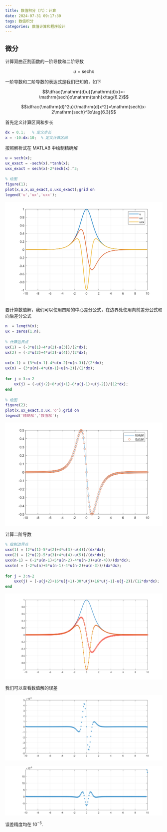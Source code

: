 ```yaml
---
title: 数值积分（六）：计算
date: 2024-07-31 09:17:30
tags: 数值积分
categories: 数值计算和程序设计
---
```

## 微分

计算双曲正割函数的一阶导数和二阶导数

$$u=\mathrm{sech}x\tag{6.1}$$

一阶导数和二阶导数的表达式是我们已知的，如下

$$\dfrac{\mathrm{d}u}{\mathrm{d}x}=-\mathrm{sech}x\mathrm{tanh}x\tag{6.2}$$

$$\dfrac{\mathrm{d}^2u}{\mathrm{d}x^2}=\mathrm{sech}x-2\mathrm{sech}^3x\tag{6.3}$$

首先定义计算区间和步长

```matlab
dx = 0.1;   % 定义步长
x = -10:dx:10;  % 定义计算区间
```

按照解析式在 MATLAB 中绘制精确解

```matlab
u = sech(x);
ux_exact = -sech(x).*tanh(x);
uxx_exact = sech(x)-2*sech(x).^3;

% 绘图
figure(1);
plot(x,u,x,ux_exact,x,uxx_exact);grid on
legend('u','ux','uxx');
```

![双曲正割函数](source\img\post6_fig1.svg)

要计算数值解，我们可以使用四阶的中心差分公式，在边界处使用向前差分公式和向后差分公式

```matlab
n  = length(x);
ux = zeros(1,n);

% 计算边界点
ux(1) = (-3*u(1)+4*u(2)-u(3))/(2*dx);
ux(2) = (-3*u(2)+4*u(3)-u(4))/(2*dx);

ux(n-1) = (3*u(n-1)-4*u(n-2)+u(n-3))/(2*dx);
ux(n) = (3*u(n)-4*u(n-1)+u(n-2))/(2*dx);

for j = 3:n-2
    ux(j) = (-u(j+2)+8*u(j+1)-8*u(j-1)+u(j-2))/(12*dx);
end

% 绘图
figure(2);
plot(x,ux_exact,x,ux,'o');grid on
legend('精确解','数值解');
```

![双曲正割函数](source\img\post6_fig2.svg)

计算二阶导数

```matlab
% 绘制边界点
uxx(1) = (2*u(1)-5*u(2)+4*u(3)-u(4))/(dx*dx);
uxx(2) = (2*u(2)-5*u(3)+4*u(4)-u(5))/(dx*dx);
uxx(n-1) = (-2*u(n-1)+5*u(n-2)-4*u(n-3)+u(n-4))/(dx*dx);
uxx(n) = (-2*u(n)+5*u(n-1)-4*u(n-2)+u(n-3))/(dx*dx);

for j = 3:n-2
    uxx(j) = (-u(j+2)+16*u(j+1)-30*u(j)+16*u(j-1)-u(j-2))/(12*dx*dx);
end
```

![数值微分](source\img\post6_fig3.svg)

我们可以查看数值解的误差

![一阶导数值解误差](source\img\post6_fig4.svg)

![二阶导数值解误差](source\img\post6_fig5.svg)

误差精度均在 $10^{-5}$.
